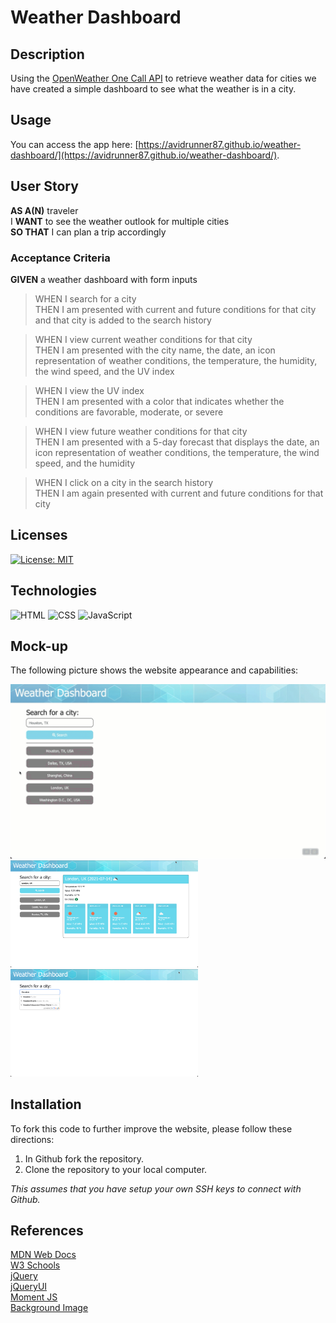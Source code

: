 # Weather Dashboard
## Description
Using the [OpenWeather One Call API](https://openweathermap.org/api/one-call-api) to retrieve weather data for cities we have created a simple dashboard to see what the weather is in a city.

## Usage
You can access the app here: [https://avidrunner87.github.io/weather-dashboard/](https://avidrunner87.github.io/weather-dashboard/).

## User Story
**AS A(N)** traveler<br>
I **WANT** to see the weather outlook for multiple cities<br>
**SO THAT** I can plan a trip accordingly
### Acceptance Criteria
**GIVEN** a weather dashboard with form inputs

>WHEN I search for a city<br>
THEN I am presented with current and future conditions for that city and that city is added to the search history

>WHEN I view current weather conditions for that city<br>
THEN I am presented with the city name, the date, an icon representation of weather conditions, the temperature, the humidity, the wind speed, and the UV index

>WHEN I view the UV index<br>
THEN I am presented with a color that indicates whether the conditions are favorable, moderate, or severe

>WHEN I view future weather conditions for that city<br>
THEN I am presented with a 5-day forecast that displays the date, an icon representation of weather conditions, the temperature, the wind speed, and the humidity

>WHEN I click on a city in the search history<br>
THEN I am again presented with current and future conditions for that city

## Licenses
[![License: MIT](https://img.shields.io/badge/License-MIT-yellow.svg)](https://github.com/avidrunner87/small-talk/blob/main/LICENSE.md)

## Technologies
![HTML](https://img.shields.io/static/v1?label=html&message=3.6%&color=red)
![CSS](https://img.shields.io/static/v1?label=css&message=2.2%&color=purple)
![JavaScript](https://img.shields.io/static/v1?label=javascript&message=94.2%&color=yellow)

## Mock-up
The following picture shows the website appearance and capabilities:

<img src="./assets/images/screenshots/mockup.gif" width="600"><br>
<img src="./assets/images/screenshots/screenshot01.png" width="300">
<img src="./assets/images/screenshots/screenshot02.png" width="300">

## Installation
To fork this code to further improve the website, please follow these directions:

1. In Github fork the repository.
1. Clone the repository to your local computer.

_This assumes that you have setup your own SSH keys to connect with Github._

## References
[MDN Web Docs](https://developer.mozilla.org/en-US/docs/Web/HTML/Element)<br>
[W3 Schools](https://www.w3schools.com/)<br>
[jQuery](https://jquery.com)<br>
[jQueryUI](https://jqueryui.com)<br>
[Moment JS](https://momentjs.com/)<br>
[Background Image](https://www.bates.edu/wordpress/blueprints/header-background-images/)
